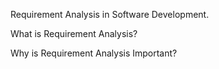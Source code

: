 Requirement Analysis in Software Development.

What is Requirement Analysis?

Why is Requirement Analysis Important?
